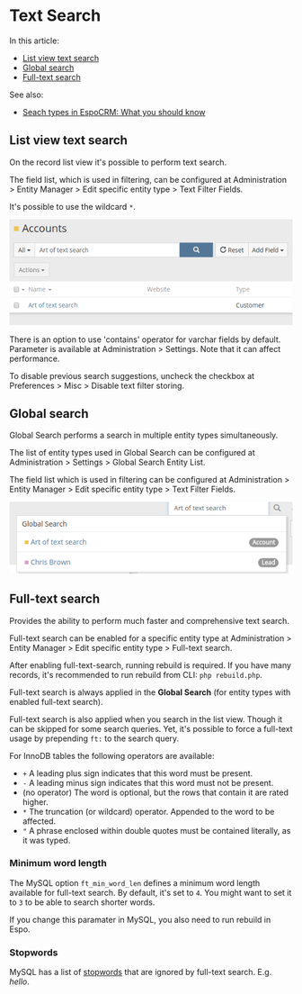 # Text Search

In this article:

* [List view text search](#list-view-text-search)
* [Global search](#global-search)
* [Full-text search](#full-text-search)

See also:

* [Seach types in EspoCRM: What you should know](https://www.espocrm.com/tips/search-types/)

## List view text search

On the record list view it's possible to perform text search.

The field list, which is used in filtering, can be configured at Administration > Entity Manager > Edit specific entity type > Text Filter Fields.

It's possible to use the wildcard `*`.

![Text Search](https://raw.githubusercontent.com/espocrm/documentation/master/docs/_static/images/user-guide/text-search/1.png)

There is an option to use 'contains' operator for varchar fields by default. Parameter is available at Administration > Settings. Note that it can affect performance.

To disable previous search suggestions, uncheck the checkbox at Preferences > Misc > Disable text filter storing.

## Global search

Global Search performs a search in multiple entity types simultaneously.

The list of entity types used in Global Search can be configured at Administration > Settings > Global Search Entity List.

The field list which is used in filtering can be configured at Administration > Entity Manager > Edit specific entity type > Text Filter Fields.

![Global Search](https://raw.githubusercontent.com/espocrm/documentation/master/docs/_static/images/user-guide/text-search/2.png)

## Full-text search

Provides the ability to perform much faster and comprehensive text search.

Full-text search can be enabled for a specific entity type at Administration > Entity Manager > Edit specific entity type > Full-text search.

After enabling full-text-search, running rebuild is required. If you have many records, it's recommended to run rebuild from CLI: `php rebuild.php`.

Full-text search is always applied in the **Global Search** (for entity types with enabled full-text search).

Full-text search is also applied when you search in the list view. Though it can be skipped for some search queries. Yet, it's possible to force a full-text usage by prepending `ft:` to the search query.

For InnoDB tables the following operators are available:

* `+` A leading plus sign indicates that this word must be present.
* `-` A leading minus sign indicates that this word must not be present.
* (no operator) The word is optional, but the rows that contain it are rated higher.
* `*` The truncation (or wildcard) operator. Appended to the word to be affected.
* `"` A phrase enclosed within double quotes must be contained literally, as it was typed.

### Minimum word length

The MySQL option `ft_min_word_len` defines a minimum word length available for full-text search. By default, it's set to `4`. You might want to set it to `3` to be able to search shorter words.

If you change this paramater in MySQL, you also need to run rebuild in Espo.

### Stopwords

MySQL has a list of [stopwords](https://dev.mysql.com/doc/refman/8.0/en/fulltext-stopwords.html) that are ignored by full-text search. E.g. *hello*.

